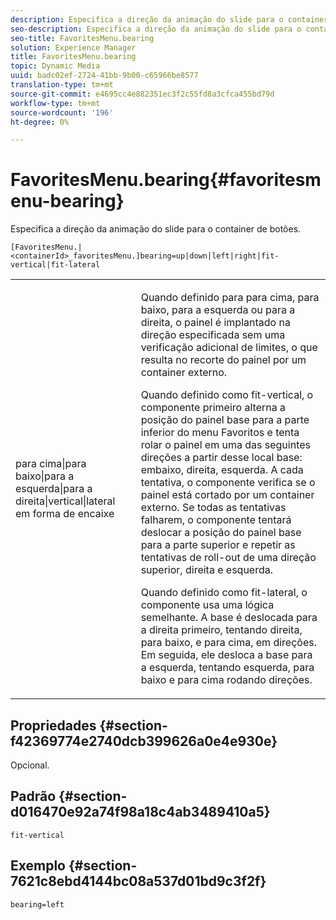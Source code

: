 ```yaml
---
description: Especifica a direção da animação do slide para o container de botões.
seo-description: Especifica a direção da animação do slide para o container de botões.
seo-title: FavoritesMenu.bearing
solution: Experience Manager
title: FavoritesMenu.bearing
topic: Dynamic Media
uuid: badc02ef-2724-41bb-9b00-c65966be8577
translation-type: tm+mt
source-git-commit: e4695cc4e882351ec3f2c55fd8a3cfca455bd79d
workflow-type: tm+mt
source-wordcount: '196'
ht-degree: 0%

---
```



# FavoritesMenu.bearing{#favoritesmenu-bearing}

Especifica a direção da animação do slide para o container de botões.

`[FavoritesMenu.|<containerId>_favoritesMenu.]bearing=up|down|left|right|fit-vertical|fit-lateral`

<table id="table_2B109D2F91E64B5382B31921C3780FA5"> 
 <tbody> 
  <tr> 
   <td colname="col1"> <p><span class="codeph"> para cima|para baixo|para a esquerda|para a direita|vertical|lateral em forma de encaixe</span> </p> </td> 
   <td colname="col2"> <p> Quando definido para <span class="codeph"> para cima</span>, <span class="codeph"> para baixo</span>, <span class="codeph"> para a esquerda</span> ou <span class="codeph"> para a direita</span>, o painel é implantado na direção especificada sem uma verificação adicional de limites, o que resulta no recorte do painel por um container externo. </p> <p>Quando definido como <span class="codeph"> fit-vertical</span>, o componente primeiro alterna a posição do painel base para a parte inferior do menu Favoritos e tenta rolar o painel em uma das seguintes direções a partir desse local base: embaixo, direita, esquerda. A cada tentativa, o componente verifica se o painel está cortado por um container externo. Se todas as tentativas falharem, o componente tentará deslocar a posição do painel base para a parte superior e repetir as tentativas de roll-out de uma direção superior, direita e esquerda. </p> <p>Quando definido como <span class="codeph"> fit-lateral</span>, o componente usa uma lógica semelhante. A base é deslocada para a direita primeiro, tentando direita, para baixo, e para cima, em direções. Em seguida, ele desloca a base para a esquerda, tentando esquerda, para baixo e para cima rodando direções. </p> </td> 
  </tr> 
 </tbody> 
</table>

## Propriedades {#section-f42369774e2740dcb399626a0e4e930e}

Opcional.

## Padrão {#section-d016470e92a74f98a18c4ab3489410a5}

`fit-vertical`

## Exemplo {#section-7621c8ebd4144bc08a537d01bd9c3f2f}

`bearing=left`
